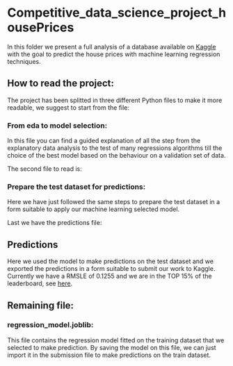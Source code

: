 # Competitive_data_science_project_housePrices

In this folder we present a full analysis of a database available on [Kaggle](https://www.kaggle.com/) with the goal to predict the house prices with machine learning regression techniques.

## How to read the project:
The project has been splitted in three different Python files to make it more readable, we suggest to start from the file:

### From eda to model selection:
In this file you can find a guided explanation of all the step from the explanatory data analysis to the test of many regressions algorithms till the choice of the best model based on the behaviour on a validation set of data.

The second file to read is:

### Prepare the test dataset for predictions:
Here we have just followed the same steps to prepare the test dataset in a form suitable to apply our machine learning selected model.

Last we have the predictions file:

## Predictions
Here we used the model to make predictions on the test dataset and we exported the predictions in a form suitable to submit our work to Kaggle. Currently we have a RMSLE of 0.1255 and we are in the TOP 15% of the leaderboard, see [here](https://www.kaggle.com/gioeleb00/competitions).

## Remaining file:

### regression_model.joblib:
This file contains the regression model fitted on the training dataset that we selected to make prediction. By saving the model on this file, we can just import it in the submission file to make predictions on the train dataset.

